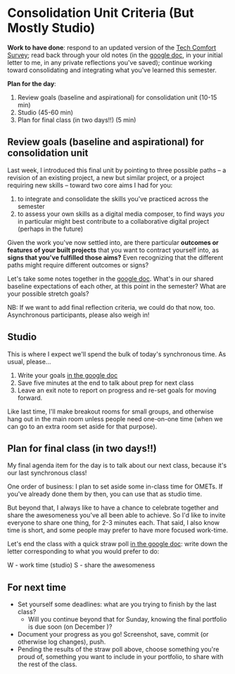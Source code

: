 # Consolidation Unit Criteria (But Mostly Studio)

**Work to have done**: respond to an updated version of the [Tech Comfort Survey](http://bit.ly/cdm-tech-survey); read back through your old notes (in the [google doc](http://bit.ly/cdm2020fall-notes), in your initial letter to me, in any private reflections you've saved); continue working toward consolidating and integrating what you've learned this semester.

**Plan for the day**:

1. Review goals (baseline and aspirational) for consolidation unit (10-15 min)
2. Studio (45-60 min)
3. Plan for final class (in two days!!) (5 min)

## Review goals (baseline and aspirational) for consolidation unit

Last week, I introduced this final unit by pointing to three possible paths – a revision of an existing project, a new but similar project, or a project requiring new skills – toward two core aims I had for you:

1. to integrate and consolidate the skills you've practiced across the semester
2. to assess your own skills as a digital media composer, to find ways _you_ in particular might best contribute to a collaborative digital project (perhaps in the future)

<div class="alert alert-success">Given the work you've now settled into, are there particular <strong>outcomes or features of your built projects</strong> that you want to contract yourself into, as <strong>signs that you've fulfilled those aims?</strong> Even recognizing that the different paths might require different outcomes or signs?</div>

Let's take some notes together in the [google doc](http://bit.ly/cdm2020fall-notes#heading=h.pa0d4r2faa2x). What's in our shared baseline expectations of each other, at this point in the semester? What are your possible stretch goals?

<div class="alert alert-info">NB: If we want to add final reflection criteria, we could do that now, too.</div>

<div class="alert alert-warning">Asynchronous participants, please also weigh in!</div>


## Studio
This is where I expect we'll spend the bulk of today's synchronous time. As usual, please...

1. Write your goals [in the google doc](http://bit.ly/cdm2020fall-notes#heading=h.keutw5t8mf9e)
2. Save five minutes at the end to talk about prep for next class
3. Leave an exit note to report on progress and re-set goals for moving forward.

Like last time, I'll make breakout rooms for small groups, and otherwise hang out in the main room unless people need one-on-one time (when we can go to an extra room set aside for that purpose).


## Plan for final class (in two days!!)

My final agenda item for the day is to talk about our next class, because it's our last synchronous class!

One order of business: I plan to set aside some in-class time for OMETs. If you've already done them by then, you can use that as studio time.

But beyond that, I always like to have a chance to celebrate together and share the awesomeness you've all been able to achieve. So I'd like to invite everyone to share one thing, for 2-3 minutes each. That said, I also know time is short, and some people may prefer to have more focused work-time.

Let's end the class with a quick straw poll [in the google doc](http://bit.ly/cdm2020fall-notes#heading=h.wspdg9q6hl32): write down the letter corresponding to what you would prefer to do:

W - work time (studio)
S - share the awesomeness


## For next time

* Set yourself some deadlines: what are you trying to finish by the last class?   
  - Will you continue beyond that for Sunday, knowing the final portfolio is due soon (on December )?
* Document your progress as you go! Screenshot, save, commit (or otherwise log changes), push.
* Pending the results of the straw poll above, choose something you're proud of, something you want to include in your portfolio, to share with the rest of the class.
